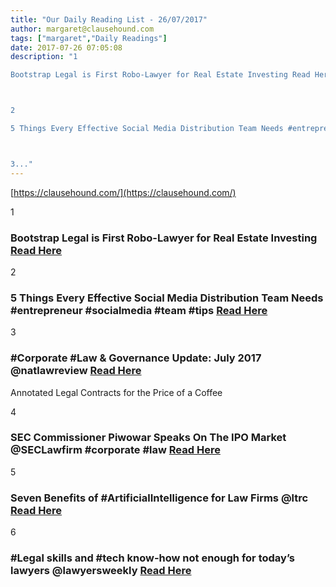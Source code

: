 ```yaml
---
title: "Our Daily Reading List - 26/07/2017"
author: margaret@clausehound.com
tags: ["margaret","Daily Readings"]
date: 2017-07-26 07:05:08
description: "1

Bootstrap Legal is First Robo-Lawyer for Real Estate Investing Read Here



2

5 Things Every Effective Social Media Distribution Team Needs #entrepreneur #socialmedia #team #tips Read Here



3..."
---
```


[https://clausehound.com/](https://clausehound.com/)

1

### Bootstrap Legal is First Robo-Lawyer for Real Estate Investing [Read Here](https://www.linkedin.com/feed/update/urn:li:activity:6295634591319498753/)

2

### 5 Things Every Effective Social Media Distribution Team Needs #entrepreneur #socialmedia #team #tips [Read Here](https://www.forbes.com/sites/johnhall/2017/07/23/5-things-every-effective-social-media-distribution-team-needs/#679292394932)

3

### #Corporate #Law & Governance Update: July 2017 @natlawreview [Read Here](https://goo.gl/oSEZhz)

Annotated Legal Contracts
for the Price of a Coffee

4

### SEC Commissioner Piwowar Speaks On The IPO Market @SECLawfirm #corporate #law [Read Here](https://goo.gl/WZJssV)

5

### Seven Benefits of #ArtificialIntelligence for Law Firms @ltrc [Read Here](https://goo.gl/bwT2Nh)

6

### #Legal skills and #tech know-how not enough for today’s lawyers @lawyersweekly [Read Here](https://goo.gl/MyV23T)